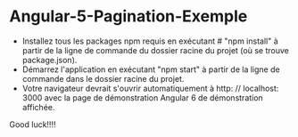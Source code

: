 # Angular-5-Pagination-Exemple
 - Installez tous les packages npm requis en exécutant # "npm install" à partir de la ligne de commande du dossier racine du projet (où se trouve package.json).
- Démarrez l'application en exécutant "npm start" à partir de la ligne de commande dans le dossier racine du projet.
- Votre navigateur devrait s'ouvrir automatiquement à http: // localhost: 3000 avec la page de démonstration Angular 6 de démonstration affichée.

Good luck!!!!
